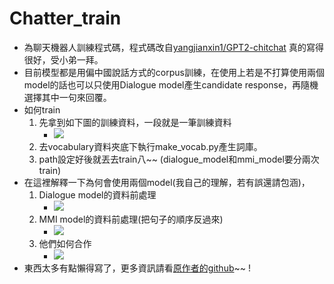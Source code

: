 # Chatter_train

- 為聊天機器人訓練程式碼，程式碼改自[yangjianxin1/GPT2-chitchat](https://github.com/yangjianxin1/GPT2-chitchat) 真的寫得很好，受小弟一拜。
- 目前模型都是用偏中國說話方式的corpus訓練，在使用上若是不打算使用兩個model的話也可以只使用Dialogue model產生candidate response，再隨機選擇其中一句來回覆。
- 如何train
    1. 先拿到如下圖的訓練資料，一段就是一筆訓練資料
        - ![](https://i.imgur.com/fmZVnQf.png)
    2. 去vocabulary資料夾底下執行make_vocab.py產生詞庫。
    3. path設定好後就丟去train八~~ (dialogue_model和mmi_model要分兩次train)
- 在這裡解釋一下為何會使用兩個model(我自己的理解，若有誤還請包涵)，
    1. Dialogue model的資料前處理
        - ![](https://i.imgur.com/P2B1rSn.png)
    2. MMI model的資料前處理(把句子的順序反過來)
        - ![](https://i.imgur.com/EKy9JE1.png)
    3. 他們如何合作
        - ![](https://i.imgur.com/zZLG1aW.png)
- 東西太多有點懶得寫了，更多資訊請看[原作者的github]((https://github.com/yangjianxin1/GPT2-chitchat))~~ !

